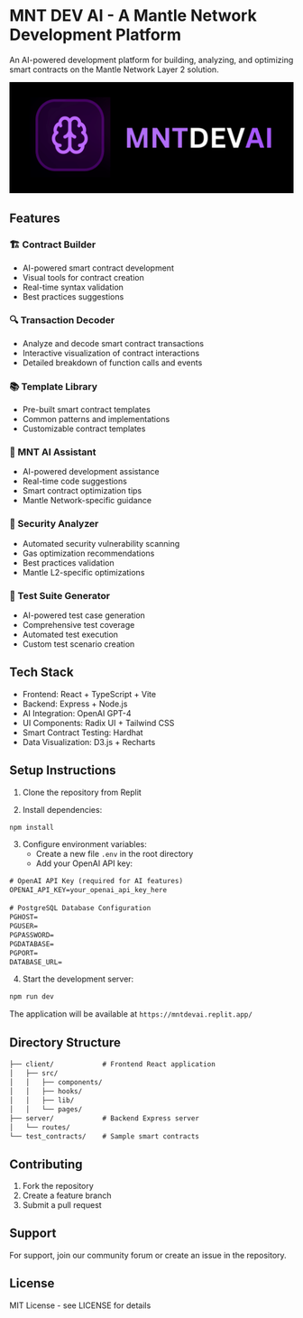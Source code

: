 # MNT DEV AI -  A Mantle Network Development Platform

An AI-powered development platform for building, analyzing, and optimizing smart contracts on the Mantle Network Layer 2 solution.

![Mantle Network Development Platform](generated-icon.png)

## Features

### 🏗️ Contract Builder
- AI-powered smart contract development
- Visual tools for contract creation
- Real-time syntax validation
- Best practices suggestions

### 🔍 Transaction Decoder
- Analyze and decode smart contract transactions
- Interactive visualization of contract interactions
- Detailed breakdown of function calls and events

### 📚 Template Library
- Pre-built smart contract templates
- Common patterns and implementations
- Customizable contract templates

### 🤖 MNT AI Assistant
- AI-powered development assistance
- Real-time code suggestions
- Smart contract optimization tips
- Mantle Network-specific guidance

### 🔐 Security Analyzer
- Automated security vulnerability scanning
- Gas optimization recommendations
- Best practices validation
- Mantle L2-specific optimizations

### 🧪 Test Suite Generator
- AI-powered test case generation
- Comprehensive test coverage
- Automated test execution
- Custom test scenario creation

## Tech Stack

- Frontend: React + TypeScript + Vite
- Backend: Express + Node.js
- AI Integration: OpenAI GPT-4
- UI Components: Radix UI + Tailwind CSS
- Smart Contract Testing: Hardhat
- Data Visualization: D3.js + Recharts

## Setup Instructions

1. Clone the repository from Replit

2. Install dependencies:
```bash
npm install
```

3. Configure environment variables:
   - Create a new file `.env` in the root directory
   - Add your OpenAI API key:
```
# OpenAI API Key (required for AI features)
OPENAI_API_KEY=your_openai_api_key_here

# PostgreSQL Database Configuration
PGHOST=
PGUSER=
PGPASSWORD=
PGDATABASE=
PGPORT=
DATABASE_URL=

```

4. Start the development server:
```bash
npm run dev
```

The application will be available at `https://mntdevai.replit.app/`

## Directory Structure

```
├── client/            # Frontend React application
│   ├── src/
│   │   ├── components/
│   │   ├── hooks/
│   │   ├── lib/
│   │   └── pages/
├── server/            # Backend Express server
│   └── routes/
└── test_contracts/    # Sample smart contracts
```

## Contributing

1. Fork the repository
2. Create a feature branch
3. Submit a pull request

## Support

For support, join our community forum or create an issue in the repository.

## License

MIT License - see LICENSE for details
